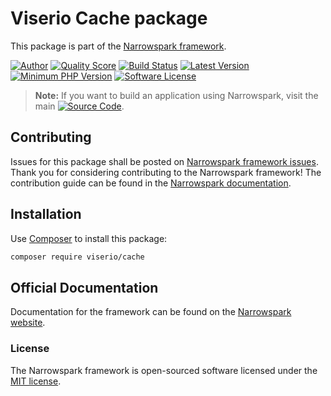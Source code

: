 # Viserio Cache package

This package is part of the [Narrowspark framework](http://github.com/narrowspark/framework).

[![Author](http://img.shields.io/badge/author-@anolilab-blue.svg?style=flat-square)](https://twitter.com/anolilab)
[![Quality Score](https://img.shields.io/scrutinizer/g/narrowspark/framework.svg?style=flat-square)](https://scrutinizer-ci.com/g/narrowspark/framework/code-structure/master)
[![Build Status](https://api.travis-ci.org/narrowspark/framework.svg?branch=master&style=flat-square)](https://travis-ci.org/narrowspark/framework)
[![Latest Version](https://img.shields.io/packagist/v/narrowspark/framework.svg?style=flat-square)](https://github.com/narrowspark/framework/releases)
[![Minimum PHP Version](https://img.shields.io/badge/php-%3E%3D%205.6-8892BF.svg?style=flat-square)](https://php.net/)
[![Software License](https://img.shields.io/badge/license-MIT-brightgreen.svg?style=flat-square)](LICENSE)

> **Note:** If you want to build an application using Narrowspark, visit the main [![Source Code](http://img.shields.io/badge/source-narrowspark/narrowspark-blue.svg?style=flat-square)](https://github.com/narrowspark/narrowspark).

## Contributing

Issues for this package shall be posted on [Narrowspark framework issues](http://github.com/narrowspark/framework/issues).
Thank you for considering contributing to the Narrowspark framework! The contribution guide can be found in the [Narrowspark documentation](http://narrowspark.de/docs/contributions).

## Installation

Use [Composer](https://getcomposer.org/) to install this package:

```sh
composer require viserio/cache
```

## Official Documentation

Documentation for the framework can be found on the [Narrowspark website](http://narrowspark.de/docs).

### License

The Narrowspark framework is open-sourced software licensed under the [MIT license](http://opensource.org/licenses/MIT).
